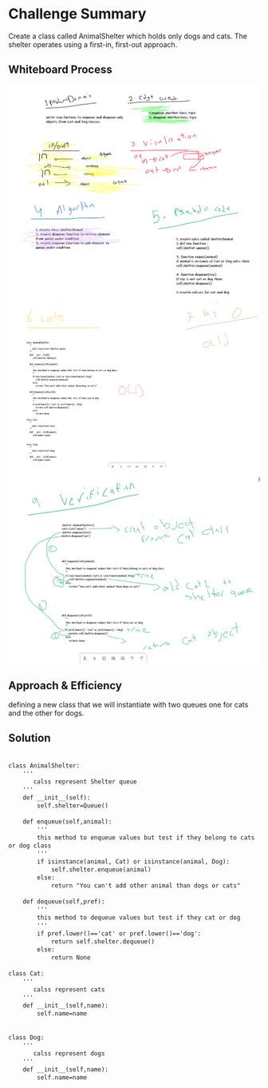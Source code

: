# Challenge Summary
Create a class called AnimalShelter which holds only dogs and cats. The shelter operates using a first-in, first-out approach.

## Whiteboard Process

![array-shifting](fifo-animal-shelter_1.PNG)
![array-shifting](fifo-animal-shelter_2.PNG)
![array-shifting](fifo-animal-shelter_3.PNG)



## Approach & Efficiency
defining a new class that we will instantiate with two queues one for cats and the other for dogs.

## Solution

```

class AnimalShelter:
    '''
       calss represent Shelter queue
    '''
    def __init__(self):
        self.shelter=Queue()
    
    def enqueue(self,animal):
        '''
        this method to enqueue values but test if they belong to cats or dog class
        '''
        if isinstance(animal, Cat) or isinstance(animal, Dog):
            self.shelter.enqueue(animal)
        else:
            return "You can't add other animal than dogs or cats"

    def dequeue(self,pref):
        '''
        this method to dequeue values but test if they cat or dog 
        '''
        if pref.lower()=='cat' or pref.lower()=='dog':
            return self.shelter.dequeue()
        else:
            return None

class Cat:
    '''
       calss represent cats
    '''
    def __init__(self,name):
        self.name=name


class Dog:
    '''
       calss represent dogs
    '''
    def __init__(self,name):
        self.name=name
```
